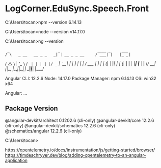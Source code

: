 # LogCorner.EduSync.Speech.Front


C:\Users\tocan>npm --version
6.14.13

C:\Users\tocan>node --version
v14.17.0

C:\Users\tocan>ng --version

     _                      _                 ____ _     ___
    / \   _ __   __ _ _   _| | __ _ _ __     / ___| |   |_ _|
   / △ \ | '_ \ / _` | | | | |/ _` | '__|   | |   | |    | |
  / ___ \| | | | (_| | |_| | | (_| | |      | |___| |___ | |
 /_/   \_\_| |_|\__, |\__,_|_|\__,_|_|       \____|_____|___|
                |___/


Angular CLI: 12.2.6
Node: 14.17.0
Package Manager: npm 6.14.13
OS: win32 x64

Angular:
...

Package                      Version
------------------------------------------------------
@angular-devkit/architect    0.1202.6 (cli-only)
@angular-devkit/core         12.2.6 (cli-only)
@angular-devkit/schematics   12.2.6 (cli-only)
@schematics/angular          12.2.6 (cli-only)


C:\Users\tocan>

https://opentelemetry.io/docs/instrumentation/js/getting-started/browser/
https://timdeschryver.dev/blog/adding-opentelemetry-to-an-angular-application